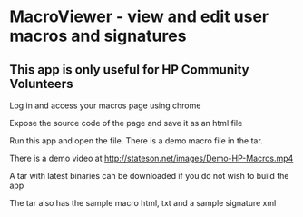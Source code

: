 # MacroViewer - view and edit user macros and signatures
 
## This app is only useful for HP Community Volunteers

Log in and access your macros page using chrome

Expose the source code of the page and save it as an html file

Run this app and open the file.  There is a demo macro file in the tar.

There is a demo video at http://stateson.net/images/Demo-HP-Macros.mp4

A tar with latest binaries can be downloaded if you do not wish to build the app

The tar also has the sample macro html, txt and a sample signature xml
